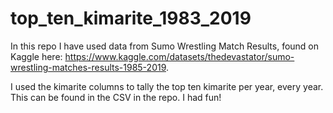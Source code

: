 # top_ten_kimarite_1983_2019

In this repo I have used data from Sumo Wrestling Match Results, found on Kaggle here: https://www.kaggle.com/datasets/thedevastator/sumo-wrestling-matches-results-1985-2019. 

I used the kimarite columns to tally the top ten kimarite per year, every year. This can be found in the CSV in the repo. 
I had fun! 
